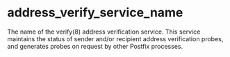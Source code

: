# address_verify_service_name 


The name of the verify(8) address verification service. This service
maintains the status of sender and/or recipient address verification
probes, and generates probes on request by other Postfix processes.



